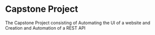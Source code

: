 # Capstone Project
The Capstone Project consisting of Automating the UI of a website and Creation and Automation of a REST API
